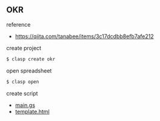 ## OKR

reference

- https://qiita.com/tanabee/items/3c17dcdbb8efb7afe212

create project

```sh
$ clasp create okr
```

open spreadsheet

```sh
$ clasp open
```

create script

- [main.gs](main.gs)
- [template.html](template.html)

